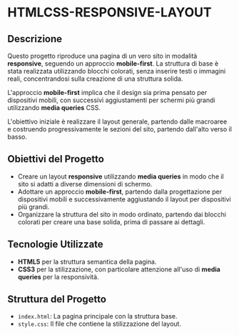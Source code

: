
# HTMLCSS-RESPONSIVE-LAYOUT

## Descrizione

Questo progetto riproduce una pagina di un vero sito in modalità **responsive**, seguendo un approccio **mobile-first**. La struttura di base è stata realizzata utilizzando blocchi colorati, senza inserire testi o immagini reali, concentrandosi sulla creazione di una struttura solida.

L'approccio **mobile-first** implica che il design sia prima pensato per dispositivi mobili, con successivi aggiustamenti per schermi più grandi utilizzando **media queries** CSS.

L'obiettivo iniziale è realizzare il layout generale, partendo dalle macroaree e costruendo progressivamente le sezioni del sito, partendo dall'alto verso il basso.

## Obiettivi del Progetto

- Creare un layout **responsive** utilizzando **media queries** in modo che il sito si adatti a diverse dimensioni di schermo.
- Adottare un approccio **mobile-first**, partendo dalla progettazione per dispositivi mobili e successivamente aggiustando il layout per dispositivi più grandi.
- Organizzare la struttura del sito in modo ordinato, partendo dai blocchi colorati per creare una base solida, prima di passare ai dettagli.

## Tecnologie Utilizzate

- **HTML5** per la struttura semantica della pagina.
- **CSS3** per la stilizzazione, con particolare attenzione all'uso di **media queries** per la responsività.

## Struttura del Progetto

- `index.html`: La pagina principale con la struttura base.
- `style.css`: Il file che contiene la stilizzazione del layout.
